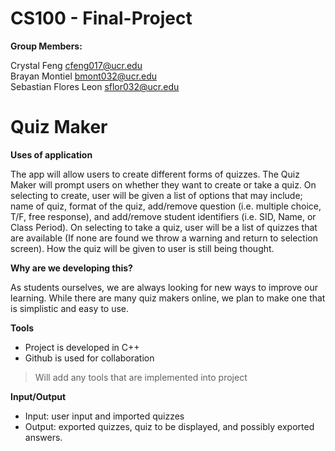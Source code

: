 # CS100 - Final-Project

**Group Members:**

Crystal Feng            cfeng017@ucr.edu\
Brayan Montiel          bmont032@ucr.edu\
Sebastian Flores Leon   sflor032@ucr.edu

# Quiz Maker
**Uses of application**

The app will allow users to create different forms of quizzes.
The Quiz Maker will prompt users on whether they want to create or take a quiz. On selecting to create, user will be given a list of options that may include; name of quiz, format of the quiz, add/remove question (i.e. multiple choice, T/F, free response), and add/remove student identifiers (i.e. SID, Name, or Class Period). On selecting to take a quiz, user will be a list of quizzes that are available (If none are found we throw a warning and return to selection screen). How the quiz will be given to user is still being thought. 

**Why are we developing this?**

As students ourselves, we are always looking for new ways to improve our learning. While there are many quiz makers online, we plan to make one that is simplistic and easy to use. 

**Tools**

* Project is developed in C++ 
* Github is used for collaboration
> Will add any tools that are implemented into project

**Input/Output**
* Input: user input and imported quizzes
* Output: exported quizzes, quiz to be displayed, and possibly exported answers.